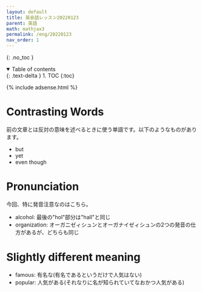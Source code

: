 ```yaml
---
layout: default
title: 英会話レッスン20220123
parent: 英語
math: mathjax3
permalink: /eng/20220123
nav_order: 1
---
```


{: .no_toc }

<details open markdown="block">
  <summary>
    Table of contents
  </summary>
  {: .text-delta }
1. TOC
{:toc}
</details>

{% include adsense.html %}

# Contrasting Words

前の文章とは反対の意味を述べるときに使う単語です。以下のようなものがあります。

* but
* yet
* even though

# Pronunciation

今回、特に発音注意なのはこちら。

* alcohol: 最後の"hol"部分は"hall"と同じ
* organization: オーガニゼィシュンとオーガナイゼィシュンの2つの発音の仕方があるが、どちらも同じ

# Slightly different meaning

* famous: 有名な(有名であるというだけで人気はない)
* popular: 人気がある(それなりに名が知られていてなおかつ人気がある)